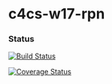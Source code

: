 # c4cs-w17-rpn
### Status
[![Build Status](https://travis-ci.org/EvanBrisita/c4cs-w17-rpn.png)](https://travis-ci.org/EvanBrisita/c4cs-w17-rpn)

[![Coverage Status](https://coveralls.io/repos/github/EvanBrisita/c4cs-w17-rpn/badge.svg?branch=master)](https://coveralls.io/github/EvanBrisita/c4cs-w17-rpn?branch=master)
